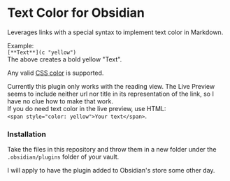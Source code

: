 # Text Color for Obsidian

Leverages links with a special syntax to implement text color in Markdown.

Example:  
`[**Text**](c "yellow")`  
The above creates a bold yellow "Text".

Any valid [CSS color](https://developer.mozilla.org/en-US/docs/Web/CSS/color_value) is supported.

Currently this plugin only works with the reading view. The Live Preview seems to include neither url nor title in its representation of the link, so I have no clue how to make that work.  
If you do need text color in the live preview, use HTML:  
`<span style="color: yellow">Your text</span>`.

### Installation

Take the files in this repository and throw them in a new folder under the `.obsidian/plugins` folder of your vault.

I will apply to have the plugin added to Obsidian's store some other day.